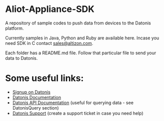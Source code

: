 Aliot-Appliance-SDK
===================

A repository of sample codes to push data from devices to the Datonis platform.

Currently samples in Java, Python and Ruby are available here. Incase you need SDK in C contact sales@altizon.com.

Each folder has a README.md file. Follow that particular file to send your data to Datonis.


Some useful links:
=================
* [Signup on Datonis](https://api.datonis.io/users/sign_up)
* [Datonis Documentation](https://altizon.atlassian.net/wiki/display/ADE)
* [Datonis API Documentation](http://api.datonis.io/apidoc) (useful for querying data - see DatonisQuery section)
* [Datonis Support](http://support.altizon.com/) (create a support ticket in case you need help)
